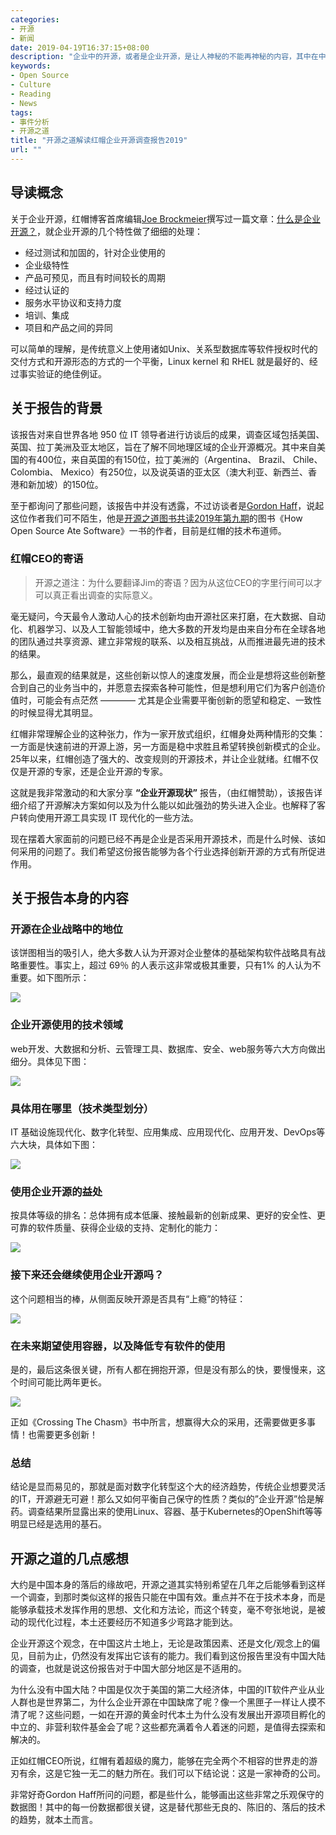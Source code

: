 ```yaml
---
categories:
- 开源
- 新闻
date: 2019-04-19T16:37:15+08:00
description: "企业中的开源，或者是企业开源，是让人神秘的不能再神秘的内容，其中在中国这块市场上鱼龙混杂，乱象丛生，红帽的这份调查报告能给予我们一些启示。"
keywords:
- Open Source
- Culture
- Reading
- News
tags:
- 事件分析
- 开源之道
title: "开源之道解读红帽企业开源调查报告2019"
url: ""
---
```


## 导读概念

关于企业开源，红帽博客首席编辑[Joe Brockmeier](https://www.redhat.com/en/blog/authors/joe-brockmeier)撰写过一篇文章：[什么是企业开源？](https://www.redhat.com/en/blog/what-enterprise-open-source?source=author&term=25421)，就企业开源的几个特性做了细细的处理：

* 经过测试和加固的，针对企业使用的
* 企业级特性
* 产品可预见，而且有时间较长的周期
* 经过认证的
* 服务水平协议和支持力度
* 培训、集成
* 项目和产品之间的异同

可以简单的理解，是传统意义上使用诸如Unix、关系型数据库等软件授权时代的交付方式和开源形态的方式的一个平衡，Linux kernel 和 RHEL 就是最好的、经过事实验证的绝佳例证。

## 关于报告的背景

该报告对来自世界各地 950 位 IT 领导者进行访谈后的成果，调查区域包括美国、英国、拉丁美洲及亚太地区，旨在了解不同地理区域的企业开源概况。其中来自美国的有400位，来自英国的有150位，拉丁美洲的（Argentina、 Brazil、 Chile、 Colombia、 Mexico）有250位，以及说英语的亚太区（澳大利亚、新西兰、香港和新加坡）的150位。

至于都询问了那些问题，该报告中并没有透露，不过访谈者是[Gordon Haff](https://www.redhat.com/en/blog/authors/gordon-haff)，说起这位作者我们可不陌生，他是[开源之道图书共读2019年第九期](http://www.ocselected.org/posts/paper_or_book_reading/2019_book_lists/)的图书《How Open Source Ate Software》一书的作者，目前是红帽的技术布道师。

### 红帽CEO的寄语

> 开源之道注：为什么要翻译Jim的寄语？因为从这位CEO的字里行间可以才可以真正看出调查的实际意义。

毫无疑问，今天最令人激动人心的技术创新均由开源社区来打磨，在大数据、自动化、机器学习、以及人工智能领域中，绝大多数的开发均是由来自分布在全球各地的团队通过共享资源、建立非常规的联系、以及相互挑战，从而推进最先进的技术的结果。

那么，最直观的结果就是，这些创新以惊人的速度发展，而企业是想将这些创新整合到自己的业务当中的，并愿意去探索各种可能性，但是想利用它们为客户创造价值时，可能会有点茫然 ———— 尤其是企业需要平衡创新的愿望和稳定、一致性的时候显得尤其明显。

红帽非常理解企业的这种张力，作为一家开放式组织，红帽身处两种情形的交集：一方面是快速前进的开源上游，另一方面是稳中求胜且希望转换创新模式的企业。25年以来，红帽创造了强大的、改变规则的开源技术，并让企业就绪。红帽不仅仅是开源的专家，还是企业开源的专家。

这就是我非常激动的和大家分享 **“企业开源现状”** 报告，（由红帽赞助），该报告详细介绍了开源解决方案如何以及为什么能以如此强劲的势头进入企业。也解释了客户转向使用开源工具实现 IT 现代化的一些方法。

现在摆着大家面前的问题已经不再是企业是否采用开源技术，而是什么时候、该如何采用的问题了。我们希望这份报告能够为各个行业选择创新开源的方式有所促进作用。

## 关于报告本身的内容

### 开源在企业战略中的地位

该饼图相当的吸引人，绝大多数人认为开源对企业整体的基础架构软件战略具有战略重要性。事实上，超过 69％ 的人表示这非常或极其重要，只有1% 的人认为不重要。如下图所示：

![](https://oscimg.oschina.net/oscnet/4c3166771392d06193dc28f7ba5f03d298d.jpg)

### 企业开源使用的技术领域

web开发、大数据和分析、云管理工具、数据库、安全、web服务等六大方向做出细分。具体见下图：

![](images/redhat_enterprise_opensource_survey/open_source_bing_used.png)

### 具体用在哪里（技术类型划分）

IT 基础设施现代化、数字化转型、应用集成、应用现代化、应用开发、DevOps等六大块，具体如下图：

![](images/redhat_enterprise_opensource_survey/what_open_source_bing_used.png)

### 使用企业开源的益处

按具体等级的排名：总体拥有成本低廉、接触最新的创新成果、更好的安全性、更可靠的软件质量、获得企业级的支持、定制化的能力：

![](images/redhat_enterprise_opensource_survey/top_benefit_of_use_eos.png)

### 接下来还会继续使用企业开源吗？

这个问题相当的棒，从侧面反映开源是否具有“上瘾”的特征：

![](images/redhat_enterprise_opensource_survey/use_eos_continue.png)

### 在未来期望使用容器，以及降低专有软件的使用

是的，最后这条很关键，所有人都在拥抱开源，但是没有那么的快，要慢慢来，这个时间可能比两年更长。

![](images/redhat_enterprise_opensource_survey/use_container.png)

正如《Crossing The Chasm》书中所言，想赢得大众的采用，还需要做更多事情！也需要更多创新！

### 总结

结论是显而易见的，那就是面对数字化转型这个大的经济趋势，传统企业想要灵活的IT，开源避无可避！那么又如何平衡自己保守的性质？类似的”企业开源”恰是解药。调查结果所显露出来的使用Linux、容器、基于Kubernetes的OpenShift等等明显已经是选用的基石。

## 开源之道的几点感想

大约是中国本身的落后的缘故吧，开源之道其实特别希望在几年之后能够看到这样一个调查，到那时类似这样的报告只能在中国有效。重点并不在于技术本身，而是能够承载技术发挥作用的思想、文化和方法论，而这个转变，毫不夸张地说，是被动的现代化过程，本土还要经历不知道多少弯路才能到达。

企业开源这个观念，在中国这片土地上，无论是政策因素、还是文化/观念上的偏见，目前为止，仍然没有发挥出它该有的能力。我们看到这份报告里没有中国大陆的调查，也就是说这份报告对于中国大部分地区是不适用的。

为什么没有中国大陆？中国是仅次于美国的第二大经济体，中国的IT软件产业从业人群也是世界第二，为什么企业开源在中国缺席了呢？像一个黑匣子一样让人摸不清了呢？这些问题，一如在开源的黄金时代本土为什么没有发展出开源项目孵化的中立的、非营利软件基金会了呢？这些都充满着令人着迷的问题，是值得去探索和解决的。

正如红帽CEO所说，红帽有着超级的魔力，能够在完全两个不相容的世界走的游刃有余，这是它独一无二的魅力所在。我们可以下结论说：这是一家神奇的公司。

非常好奇Gordon Haff所问的问题，都是些什么，能够画出这些非常之乐观保守的数据图！其中的每一份数据都很关键，这是替代那些无良的、陈旧的、落后的技术的趋势，就本土而言。
